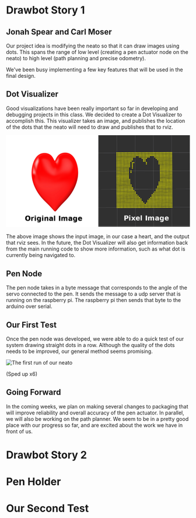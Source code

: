 # Drawbot Story 1
## Jonah Spear and Carl Moser

Our project idea is modifying the neato so that it can draw images using dots. This spans the range of low level (creating a pen actuator node on the neato) to high level (path planning and precise odometry).

We've been busy implementing a few key features that will be used in the final design.

## Dot Visualizer

Good visualizations have been really important so far in developing and debugging projects in this class. We decided to create a Dot Visualizer to accomplish this. This visualizer takes an image, and publishes the location of the dots that the neato will need to draw and publishes that to rviz.

![A comparison of an original image with the dot visualizer's output.](https://github.com/Joboman555/Drawbot/blob/master/resources/image_comparison.png)

The above image shows the input image, in our case a heart, and the output that rviz sees. In the future, the Dot Visualizer will also get information back from the main running code to show more information, such as what dot is currently being navigated to.

## Pen Node
The pen node takes in a byte message that corresponds to the angle of the servo connected to the pen. It sends the message to a udp server that is running on the raspberry pi. The raspberry pi then sends that byte to the arduino over serial.

## Our First Test

Once the pen node was developed, we were able to do a quick test of our system drawing straight dots in a row. Although the quality of the dots needs to be improved, our general method seems promising.

![The first run of our neato](https://github.com/Joboman555/Drawbot/blob/master/resources/dry_run.gif)

(Sped up x6)

## Going Forward

In the coming weeks, we plan on making several changes to packaging that will improve reliability and overall accuracy of the pen actuator. In parallel, we will also be working on the path planner. We seem to be in a pretty good place with our progress so far, and are excited about the work we have in front of us.

# Drawbot Story 2

# Pen Holder

# Our Second Test
